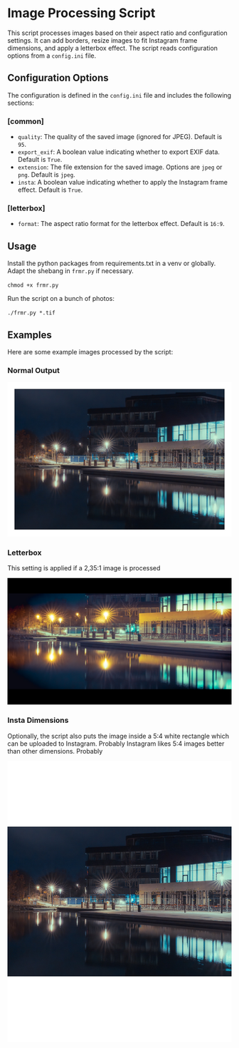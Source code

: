 # Image Processing Script

This script processes images based on their aspect ratio and configuration settings. It can add borders, resize images to fit Instagram frame dimensions, and apply a letterbox effect. The script reads configuration options from a `config.ini` file.

## Configuration Options

The configuration is defined in the `config.ini` file and includes the following sections:

### [common]
- `quality`: The quality of the saved image (ignored for JPEG). Default is `95`.
- `export_exif`: A boolean value indicating whether to export EXIF data. Default is `True`.
- `extension`: The file extension for the saved image. Options are `jpeg` or `png`. Default is `jpeg`.
- `insta`: A boolean value indicating whether to apply the Instagram frame effect. Default is `True`.

### [letterbox]
- `format`: The aspect ratio format for the letterbox effect. Default is `16:9`.

## Usage

Install the python packages from requirements.txt in a venv or globally.
Adapt the shebang in `frmr.py` if necessary.

`chmod +x frmr.py`

Run the script on a bunch of photos:

`./frmr.py *.tif`


## Examples

Here are some example images processed by the script:

### Normal Output

![2024-11-23--20-18-42.jpeg](2024-11-23--20-18-42.jpeg)

### Letterbox

This setting is applied if a 2,35:1 image is processed

![2024-11-23--20-18-42-2.jpeg](2024-11-23--20-18-42-2.jpeg)

### Insta Dimensions

Optionally, the script also puts the image inside a 5:4 white rectangle which can be uploaded to Instagram.
Probably Instagram likes 5:4 images better than other dimensions.
Probably

![2024-11-23--20-18-42_insta.jpeg](2024-11-23--20-18-42_insta.jpeg)
